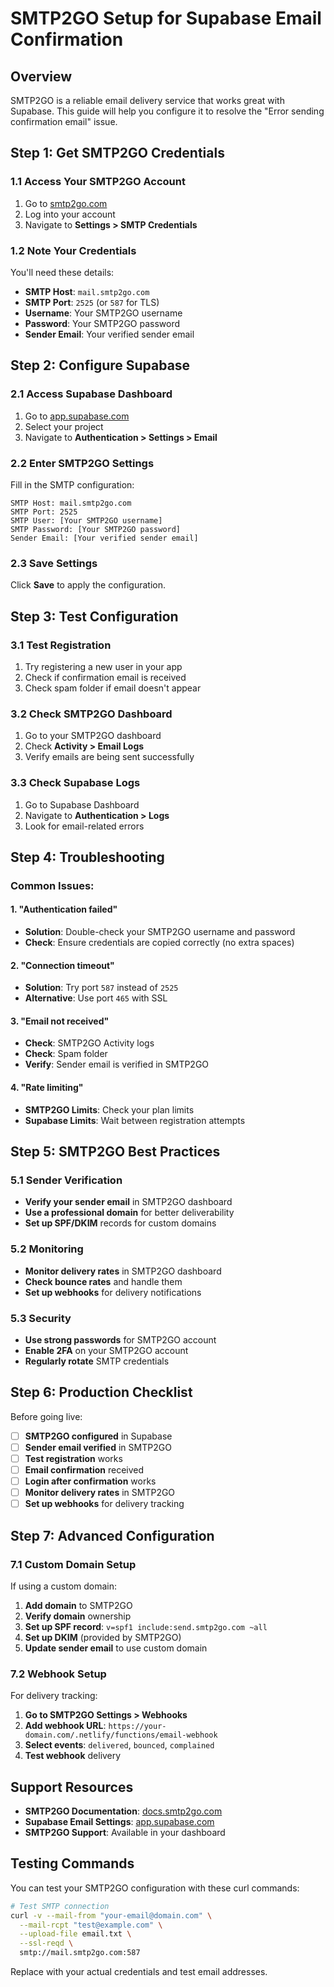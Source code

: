 # SMTP2GO Setup for Supabase Email Confirmation

## Overview
SMTP2GO is a reliable email delivery service that works great with Supabase. This guide will help you configure it to resolve the "Error sending confirmation email" issue.

## Step 1: Get SMTP2GO Credentials

### 1.1 Access Your SMTP2GO Account
1. Go to [smtp2go.com](https://smtp2go.com)
2. Log into your account
3. Navigate to **Settings > SMTP Credentials**

### 1.2 Note Your Credentials
You'll need these details:
- **SMTP Host**: `mail.smtp2go.com`
- **SMTP Port**: `2525` (or `587` for TLS)
- **Username**: Your SMTP2GO username
- **Password**: Your SMTP2GO password
- **Sender Email**: Your verified sender email

## Step 2: Configure Supabase

### 2.1 Access Supabase Dashboard
1. Go to [app.supabase.com](https://app.supabase.com)
2. Select your project
3. Navigate to **Authentication > Settings > Email**

### 2.2 Enter SMTP2GO Settings
Fill in the SMTP configuration:

```
SMTP Host: mail.smtp2go.com
SMTP Port: 2525
SMTP User: [Your SMTP2GO username]
SMTP Password: [Your SMTP2GO password]
Sender Email: [Your verified sender email]
```

### 2.3 Save Settings
Click **Save** to apply the configuration.

## Step 3: Test Configuration

### 3.1 Test Registration
1. Try registering a new user in your app
2. Check if confirmation email is received
3. Check spam folder if email doesn't appear

### 3.2 Check SMTP2GO Dashboard
1. Go to your SMTP2GO dashboard
2. Check **Activity > Email Logs**
3. Verify emails are being sent successfully

### 3.3 Check Supabase Logs
1. Go to Supabase Dashboard
2. Navigate to **Authentication > Logs**
3. Look for email-related errors

## Step 4: Troubleshooting

### Common Issues:

#### 1. "Authentication failed"
- **Solution**: Double-check your SMTP2GO username and password
- **Check**: Ensure credentials are copied correctly (no extra spaces)

#### 2. "Connection timeout"
- **Solution**: Try port `587` instead of `2525`
- **Alternative**: Use port `465` with SSL

#### 3. "Email not received"
- **Check**: SMTP2GO Activity logs
- **Check**: Spam folder
- **Verify**: Sender email is verified in SMTP2GO

#### 4. "Rate limiting"
- **SMTP2GO Limits**: Check your plan limits
- **Supabase Limits**: Wait between registration attempts

## Step 5: SMTP2GO Best Practices

### 5.1 Sender Verification
- **Verify your sender email** in SMTP2GO dashboard
- **Use a professional domain** for better deliverability
- **Set up SPF/DKIM** records for custom domains

### 5.2 Monitoring
- **Monitor delivery rates** in SMTP2GO dashboard
- **Check bounce rates** and handle them
- **Set up webhooks** for delivery notifications

### 5.3 Security
- **Use strong passwords** for SMTP2GO account
- **Enable 2FA** on your SMTP2GO account
- **Regularly rotate** SMTP credentials

## Step 6: Production Checklist

Before going live:

- [ ] **SMTP2GO configured** in Supabase
- [ ] **Sender email verified** in SMTP2GO
- [ ] **Test registration** works
- [ ] **Email confirmation** received
- [ ] **Login after confirmation** works
- [ ] **Monitor delivery rates** in SMTP2GO
- [ ] **Set up webhooks** for delivery tracking

## Step 7: Advanced Configuration

### 7.1 Custom Domain Setup
If using a custom domain:

1. **Add domain** to SMTP2GO
2. **Verify domain** ownership
3. **Set up SPF record**: `v=spf1 include:send.smtp2go.com ~all`
4. **Set up DKIM** (provided by SMTP2GO)
5. **Update sender email** to use custom domain

### 7.2 Webhook Setup
For delivery tracking:

1. **Go to SMTP2GO Settings > Webhooks**
2. **Add webhook URL**: `https://your-domain.com/.netlify/functions/email-webhook`
3. **Select events**: `delivered`, `bounced`, `complained`
4. **Test webhook** delivery

## Support Resources

- **SMTP2GO Documentation**: [docs.smtp2go.com](https://docs.smtp2go.com)
- **Supabase Email Settings**: [app.supabase.com](https://app.supabase.com)
- **SMTP2GO Support**: Available in your dashboard

## Testing Commands

You can test your SMTP2GO configuration with these curl commands:

```bash
# Test SMTP connection
curl -v --mail-from "your-email@domain.com" \
  --mail-rcpt "test@example.com" \
  --upload-file email.txt \
  --ssl-reqd \
  smtp://mail.smtp2go.com:587
```

Replace with your actual credentials and test email addresses. 